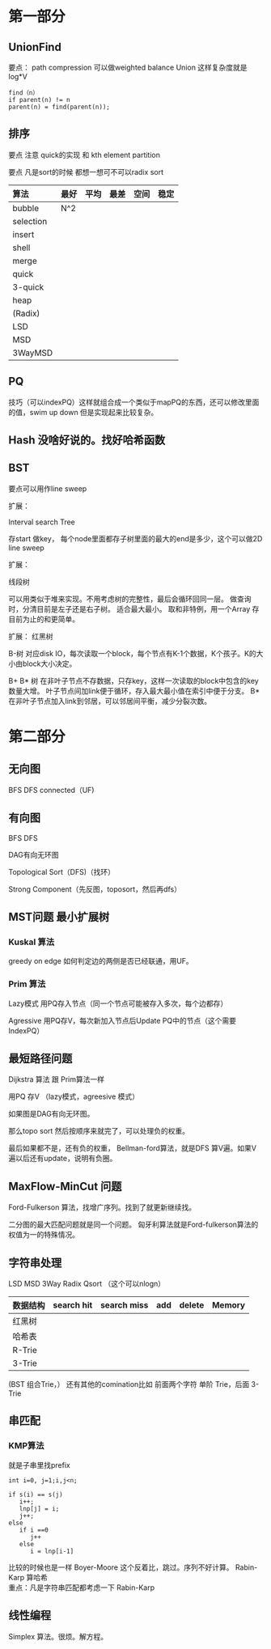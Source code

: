 # 第一部分

## UnionFind 

要点： path compression 可以做weighted balance Union 这样复杂度就是log*V
```
find（n）
if parent(n) != n
parent(n) = find(parent(n));
```

## 排序

要点 注意 quick的实现 和 kth element partition

要点 凡是sort的时候 都想一想可不可以radix sort

算法|最好|平均|最差|空间|稳定
:---|:---|:---|:---|:---|:---
bubble| N^2|
selection|
insert|
shell|
merge|
quick|
3-quick|
heap|
(Radix)|
LSD|
MSD|
3WayMSD|

## PQ 
技巧（可以indexPQ）这样就组合成一个类似于mapPQ的东西，还可以修改里面的值，swim up down
但是实现起来比较复杂。

## Hash 没啥好说的。找好哈希函数

## BST

要点可以用作line sweep 

扩展： 

Interval search Tree

存start 做key， 每个node里面都存子树里面的最大的end是多少，这个可以做2D line sweep

扩展：

线段树 

可以用类似于堆来实现。不用考虑树的完整性，最后会循环回同一层。 做查询时，分清目前是左子还是右子树。
适合最大最小。 取和非特例，用一个Array 存目前为止的和更简单。

扩展：
红黑树 

B-树
对应disk IO，每次读取一个block，每个节点有K-1个数据，K个孩子。K的大小由block大小决定。

B+ B* 树
在非叶子节点不存数据，只存key，这样一次读取的block中包含的key数量大增。 叶子节点间加link便于循环，存入最大最小值在索引中便于分支。
B* 在非叶子节点加入link到邻居，可以邻居间平衡，减少分裂次数。


# 第二部分

## 无向图

BFS DFS connected（UF)

## 有向图

BFS DFS 

DAG有向无环图

Topological Sort（DFS)（找环）

Strong Component（先反图，toposort，然后再dfs）

## MST问题 最小扩展树

### Kuskal 算法 

greedy on edge
如何判定边的两侧是否已经联通，用UF。

### Prim 算法 

Lazy模式
用PQ存入节点（同一个节点可能被存入多次，每个边都存）

Agressive
用PQ存V，每次新加入节点后Update PQ中的节点（这个需要IndexPQ）

## 最短路径问题
Dijkstra 算法 跟 Prim算法一样

用PQ 存V （lazy模式，agreesive 模式）

如果图是DAG有向无环图。

那么topo sort 然后按顺序来就完了，可以处理负的权重。

最后如果都不是，还有负的权重，
Bellman-ford算法，就是DFS 算V遍。如果V遍以后还有update，说明有负圈。

## MaxFlow-MinCut 问题

Ford-Fulkerson 算法，找增广序列。找到了就更新继续找。

二分图的最大匹配问题就是同一个问题。
匈牙利算法就是Ford-fulkerson算法的权值为一的特殊情况。

## 字符串处理
LSD MSD 3Way Radix Qsort （这个可以nlogn）

数据结构| search hit |search miss| add | delete | Memory
---|---|---|---|---|---
红黑树  |
哈希表 |
R-Trie|
3-Trie |

(BST 组合Trie，） 
还有其他的comination比如 前面两个字符 单阶 Trie，后面 3-Trie

## 串匹配
### KMP算法

就是子串里找prefix
```
int i=0, j=1;i,j<n;

if s(i) == s(j) 
   i++;
   lnp[j] = i;
   j++;
else
   if i ==0 
      j++
   else
      i = lnp[i-1]
```
比较的时候也是一样
Boyer-Moore 这个反着比，跳过。序列不好计算。
Rabin-Karp  算哈希  
重点：凡是字符串匹配都考虑一下 Rabin-Karp

## 线性编程
Simplex 算法。很烦。解方程。















